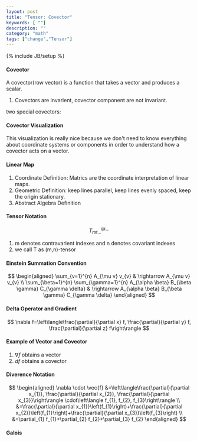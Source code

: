 ```yaml
---
layout: post
title: "Tensor: Covector"
keywords: [ ""]
description: ""
category: "math"
tags: ["change","Tensor"]
---
```

{% include JB/setup %}



#### Covector
A covector(row vector) is a function that takes a vector and produces a scalar.
1. Covectors are invarient, covector component are not invariant.

two special covectors:


#### Covector Visualization
This visualization is really nice because we don't need to know everything about
coordinate systems or components in order to understand how a covector acts on 
a vector.



#### Linear Map
1. Coordinate Definition: Matrics are the coordinate interpretation of linear
   maps.
2. Geometric Definition: keep lines parallel, keep lines evenly spaced, keep the
   origin stationary.
3. Abstract Algebra  Definition


#### Tensor Notation
$$
T_{r s t \dots}^{i j k \ldots}
$$
1. m denotes contravarient indexes and n denotes covariant indexes
2. we call T as (m,n)-tensor



#### Einstein Summation Convention
$$
\begin{aligned} \sum_{v=1}^{n} A_{\mu v} v_{v} & \rightarrow A_{\mu v} v_{v} \\
\sum_{\beta=1}^{n} \sum_{\gamma=1}^{n} A_{\alpha \beta} B_{\beta \gamma}
C_{\gamma \delta} & \rightarrow A_{\alpha \beta} B_{\beta \gamma} C_{\gamma
\delta} \end{aligned}
$$

#### Delta Operator and Gradient
$$
\nabla f=\left\langle\frac{\partial}{\partial x} f, \frac{\partial}{\partial y}
f, \frac{\partial}{\partial z} f\right\rangle
$$

#### Example of Vector and Covector
1. $\nabla {f}$ obtains a vector
2. $df$  obtains a covector



####  Diverence Notation
$$
\begin{aligned} \nabla \cdot \vec{f} &=\left\langle\frac{\partial}{\partial
x_{1}}, \frac{\partial}{\partial x_{2}}, \frac{\partial}{\partial
x_{3}}\right\rangle \cdot\left\langle f_{1}, f_{2}, f_{3}\right\rangle \\
&=\frac{\partial}{\partial x_{1}}\left(f_{1}\right)+\frac{\partial}{\partial
x_{2}}\left(f_{1}\right)+\frac{\partial}{\partial x_{3}}\left(f_{3}\right) \\
&=\partial_{1} f_{1}+\partial_{2} f_{2}+\partial_{3} f_{2} \end{aligned}
$$


#### Galois 




